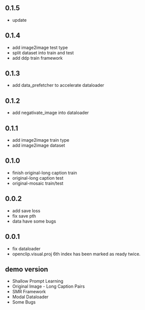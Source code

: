 ## 0.1.5
* update

## 0.1.4

* add image2image test type
* split dataset into train and test
* add ddp train framework

## 0.1.3

* add data_prefetcher to accelerate dataloader

## 0.1.2

* add negativate_image into dataloader

## 0.1.1

* add image2image train type
* add image2image dataset

## 0.1.0

* finish original-long caption train
* original-long caption test
* original-mosaic train/test

## 0.0.2

* add save loss
* fix save pth
* data have some bugs

## 0.0.1

* fix dataloader
* openclip.visual.proj 6th index has been marked as ready twice.

## demo version

* Shallow Prompt Learning
* Original Image - Long Caption Pairs
* SMR Framework
* Modal Dataloader
* Some Bugs
